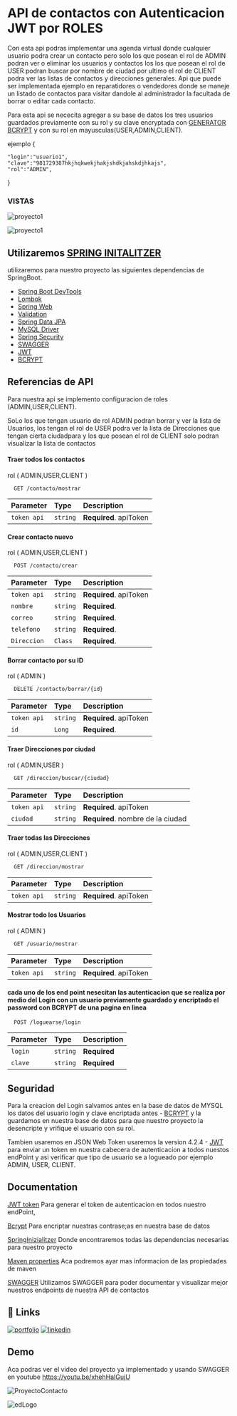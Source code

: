 
# API de contactos con Autenticacion JWT por ROLES

Con esta api podras implementar una agenda virtual donde cualquier usuario podra crear un contacto pero solo los que posean el rol de ADMIN podran ver o eliminar los usuarios y contactos los los que posean el rol de USER podran buscar por nombre de ciudad por ultimo el rol de CLIENT  podra ver las listas de contactos y direcciones generales.
Api que puede ser implementada ejemplo en reparatidores o vendedores donde se maneje un listado de contactos para visitar dandole al administrador la facultada de borrar o editar cada contacto.

Para esta api se nececita agregar a su base de datos los tres usuarios guardados previamente con su rol y su clave encryptada con 
[GENERATOR BCRYPT](https://bcrypt-generator.com/) y con su rol en mayusculas(USER,ADMIN,CLIENT).

ejemplo  {

    "login":"usuario1",
    "clave":"981729387hkjhqkwekjhakjshdkjahskdjhkajs",
    "rol":"ADMIN",
} 


### VISTAS

![proyecto1](https://i.pinimg.com/originals/bd/99/1e/bd991eb9cb312c3fa7c1529dcc1dfd3c.png)

![proyecto1](https://i.pinimg.com/originals/59/8d/70/598d70e8738677f224cf06bc5a914f61.png)
## Utilizaremos [SPRING INITALITZER](https://start.spring.io/)

utilizaremos para nuestro proyecto las siguientes dependencias de SpringBoot.

 - [Spring Boot DevTools](https://mvnrepository.com/artifact/mysql/mysql-connector-java)
 - [Lombok ](https://projectlombok.org/setup/maven)
  - [Spring Web](https://mvnrepository.com/artifact/org.springframework/spring-web)
 - [Validation  ](https://mvnrepository.com/artifact/javax.validation/validation-api)
  - [Spring Data JPA](https://mvnrepository.com/artifact/org.springframework.data/spring-data-jpa)
 - [MySQL Driver ](https://mvnrepository.com/artifact/mysql/mysql-connector-java) 
  - [Spring Security](https://mvnrepository.com/artifact/org.springframework.security/spring-security-core)   
 - [SWAGGER](https://springdoc.org/) 
 - [JWT](https://github.com/auth0/java-jwt)
 - [BCRYPT](https://github.com/patrickfav/bcrypt)

## Referencias de API
Para nuestra api se implemento configuracion de roles (ADMIN,USER,CLIENT).

SoLo los que tengan usuario de rol ADMIN podran borrar y ver la lista de Usuarios, los tengan el rol de USER podra ver la lista de Direcciones que tengan cierta ciudadpara y los que posean el rol de CLIENT solo podran visualizar la lista de contactos

#### Traer todos los contactos
rol ( ADMIN,USER,CLIENT )
```http
  GET /contacto/mostrar
```

| Parameter | Type     | Description                |
| :-------- | :------- | :------------------------- |
| `token api` | `string` | **Required**. apiToken |
        

#### Crear contacto nuevo
rol ( ADMIN,USER,CLIENT )
```http
  POST /contacto/crear
```

| Parameter | Type     | Description                |
| :-------- | :------- | :------------------------- |
| `token api` | `string` | **Required**. apiToken |
| `nombre` | `string` | **Required**. |
| `correo` | `string` | **Required**. |
| `telefono` | `string` | **Required**. |
| `Direccion` | `Class` | **Required**. |


#### Borrar contacto por su ID
rol ( ADMIN )
```http
  DELETE /contacto/borrar/{id}
```

| Parameter | Type     | Description                |
| :-------- | :------- | :------------------------- |
| `token api` | `string` | **Required**. apiToken |
| `id` | `Long` | **Required**. |


#### Traer Direcciones por ciudad
rol ( ADMIN,USER )
```http
  GET /direccion/buscar/{ciudad}
```

| Parameter | Type     | Description                       |
| :-------- | :------- | :-------------------------------- |
| `token api` | `string` | **Required**. apiToken |
| `ciudad`      | `string` | **Required**. nombre de la ciudad|

#### Traer todas las Direcciones
rol ( ADMIN,USER,CLIENT )
```http
  GET /direccion/mostrar
```

| Parameter | Type     | Description                       |
| :-------- | :------- | :-------------------------------- |
| `token api` | `string` | **Required**. apiToken |



#### Mostrar todo los Usuarios
rol ( ADMIN )
```http
  GET /usuario/mostrar
```

| Parameter | Type     | Description                       |
| :-------- | :------- | :-------------------------------- |
| `token api` | `string` | **Required**. apiToken |


#### cada uno de los end point nesecitan las autenticacion que se realiza por medio del Login con un usuario previamente guardado y encriptado el password con BCRYPT  de una pagina en linea 

```http
  POST /loguearse/login
```

| Parameter | Type     | Description                       |
| :-------- | :------- | :-------------------------------- |
| `login` | `string` | **Required** |
| `clave`      | `string` | **Required**  |

## Seguridad
Para la creacion del Login salvamos antes en la base de datos de MYSQL los datos del usuario login y clave encriptada antes - [BCRYPT](https://bcrypt-generator.com/) y la guardamos en nuestra base de datos para que nuestro proyecto la desencripte y vrifique el usuario con su rol.

Tambien usaremos en JSON Web Token usaremos la version 4.2.4 - [JWT](https://jwt.io/) para enviar un token en nuestra cabecera de autenticacion a todos nuestos endPoint y asi verificar que tipo de usuario se a logueado por ejemplo ADMIN, USER, CLIENT.



## Documentation

[JWT token](https://jwt.io/introduction) Para generar el token de autenticacion en todos nuestro endPoint,

[Bcrypt](https://www.npmjs.com/package/bcrypt) Para encriptar nuestras contrase;as en nuestra base de datos

[SpringInizialitzer](https://github.com/spring-io/initializr/) Donde encontraremos todas las dependencias necesarias para nuestro proyecto

[Maven properties](https://books.sonatype.com/mvnref-book/reference/resource-filtering-sect-properties.html) Aca podremos ayar mas informacion de las propiedades de maven

[SWAGGER](https://swagger.io/solutions/api-documentation/) Utilizamos SWAGGER para poder documentar y visualizar mejor nuestros endpoints de nuestra API de contactos



## 🔗 Links
[![portfolio](https://img.shields.io/badge/my_portfolio-000?style=for-the-badge&logo=ko-fi&logoColor=r)](https://portafolio-reack.vercel.app/)
[![linkedin](https://img.shields.io/badge/linkedin-0A66C2?style=for-the-badge&logo=linkedin&logoColor=white)](https://www.linkedin.com/in/edwin-castro-13a763272)


## Demo

Aca podras ver el video del proyecto ya implementado y usando SWAGGER en youtube https://youtu.be/xhehHaIGujU

![ProyectoContacto](https://i.pinimg.com/originals/ae/28/10/ae28100e69a5549f4a99b3ede1a36d47.gif)



![edLogo](https://i.pinimg.com/736x/79/af/8d/79af8d9946ab024aeff1d9d6929af8a0.jpg)

